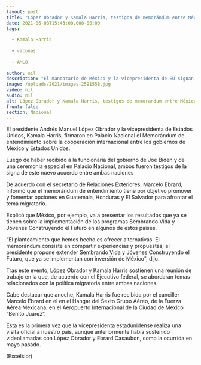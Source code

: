```yaml
---
layout: post
title: "López Obrador y Kamala Harris, testigos de memorándum entre México y EU"
date: 2021-06-08T15:43:00.000-06:00
tags:
  
  - Kamala Harris
  
  - vacunas
  
  - AMLO
  
author: nil
description: "El mandatario de México y la vicepresidenta de EU signan en Palacio Nacional memorándum de entendimiento; se reúnen para abordar la atención a problemática migratoria"
image: /uploads/2021/images-2591558.jpg
video: nil
audio: nil
alt: López Obrador y Kamala Harris, testigos de memorándum entre México y EU
front: false
section: Nacional
---
```


El presidente Andrés Manuel López Obrador y la vicepresidenta de Estados Unidos, Kamala Harris, firmaron en Palacio Nacional el Memorándum de entendimiento sobre la cooperación internacional entre los gobiernos de México y Estados Unidos.

Luego de haber recibido a la funcionaria del gobierno de Joe Biden y de una ceremonia especial en Palacio Nacional, ambos fueron testigos de la signa de este nuevo acuerdo entre ambas naciones

De acuerdo con el secretario de Relaciones Exteriores, Marcelo Ebrard, informó que el memorándum de entendimiento tiene por objetivo promover y fomentar opciones en Guatemala, Honduras y El Salvador para afrontar el tema migratorio.

Explicó que México, por ejemplo, va a presentar los resultados que ya se tienen sobre la implementación de los programas Sembrando Vida y Jóvenes Construyendo el Futuro en algunos de estos países.

“El planteamiento que hemos hecho es ofrecer alternativas. El memorándum consiste en compartir experiencias y propuestas; el presidente propone extender Sembrando Vida y Jóvenes Construyendo el Futuro, que ya se implementan con inversión de México", dijo.

Tras este evento, López Obrador y Kamala Harris sostienen una reunión de trabajo en la que, de acuerdo con el Ejecutivo federal, se abordarán temas relacionados con la política migratoria entre ambas naciones.

Cabe destacar que anoche, Kamala Harris fue recibida por el canciller Marcelo Ebrard en el en el Hangar del Sexto Grupo Aéreo, de la Fuerza Aérea Mexicana, en el Aeropuerto Internacional de la Ciudad de México “Benito Juárez”.

Esta es la primera vez que la vicepresidenta estadunidense realiza una visita oficial a nuestro país, aunque anteriormente había sostenido videollamadas con López Obrador y Ebrard Casaubon, como la ocurrida en mayo pasado.

(Excélsior)
